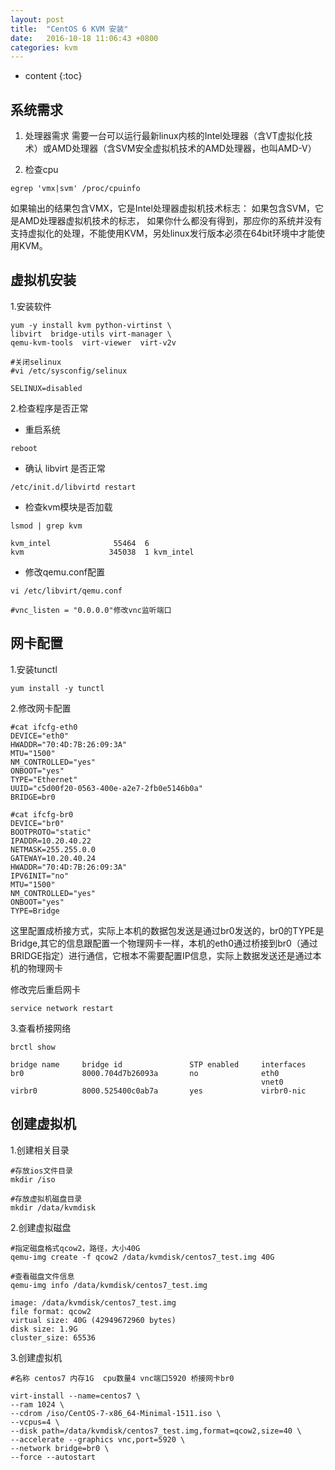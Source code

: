 ```yaml
---
layout: post
title:  "CentOS 6 KVM 安装"
date:   2016-10-18 11:06:43 +0800
categories: kvm
---
```


* content
{:toc}

## 系统需求
1. 处理器需求
需要一台可以运行最新linux内核的Intel处理器（含VT虚拟化技术）或AMD处理器（含SVM安全虚拟机技术的AMD处理器，也叫AMD-V）

2. 检查cpu
```
egrep 'vmx|svm' /proc/cpuinfo
```
如果输出的结果包含VMX，它是Intel处理器虚拟机技术标志：
如果包含SVM，它是AMD处理器虚拟机技术的标志，
如果你什么都没有得到，那应你的系统并没有支持虚拟化的处理，不能使用KVM，另处linux发行版本必须在64bit环境中才能使用KVM。

## 虚拟机安装

1.安装软件

```
yum -y install kvm python-virtinst \
libvirt  bridge-utils virt-manager \
qemu-kvm-tools  virt-viewer  virt-v2v

#关闭selinux
#vi /etc/sysconfig/selinux

SELINUX=disabled

```

2.检查程序是否正常
  - 重启系统
  
  ```
  reboot
  ```
  
  - 确认 libvirt 是否正常
  
  ```
  /etc/init.d/libvirtd restart
  ```
  
  - 检查kvm模块是否加载
  
  ```
  lsmod | grep kvm

  kvm_intel              55464  6
  kvm                   345038  1 kvm_intel
  ```
  
  - 修改qemu.conf配置
  
  ```
  vi /etc/libvirt/qemu.conf

  #vnc_listen = "0.0.0.0"修改vnc监听端口
  ```

## 网卡配置

1.安装tunctl

```
yum install -y tunctl
```

2.修改网卡配置

```
#cat ifcfg-eth0
DEVICE="eth0"
HWADDR="70:4D:7B:26:09:3A"
MTU="1500"
NM_CONTROLLED="yes"
ONBOOT="yes"
TYPE="Ethernet"
UUID="c5d00f20-0563-400e-a2e7-2fb0e5146b0a"
BRIDGE=br0

#cat ifcfg-br0
DEVICE="br0"
BOOTPROTO="static"
IPADDR=10.20.40.22
NETMASK=255.255.0.0
GATEWAY=10.20.40.24
HWADDR="70:4D:7B:26:09:3A"
IPV6INIT="no"
MTU="1500"
NM_CONTROLLED="yes"
ONBOOT="yes"
TYPE=Bridge
```

这里配置成桥接方式，实际上本机的数据包发送是通过br0发送的，br0的TYPE是Bridge,其它的信息跟配置一个物理网卡一样，本机的eth0通过桥接到br0（通过BRIDGE指定）进行通信，它根本不需要配置IP信息，实际上数据发送还是通过本机的物理网卡

修改完后重启网卡

```
service network restart
```

3.查看桥接网络

```
brctl show

bridge name     bridge id               STP enabled     interfaces
br0             8000.704d7b26093a       no              eth0
                                                        vnet0
virbr0          8000.525400c0ab7a       yes             virbr0-nic
```



## 创建虚拟机
1.创建相关目录

```
#存放ios文件目录
mkdir /iso

#存放虚拟机磁盘目录
mkdir /data/kvmdisk

```
2.创建虚拟磁盘

```
#指定磁盘格式qcow2，路径，大小40G
qemu-img create -f qcow2 /data/kvmdisk/centos7_test.img 40G

#查看磁盘文件信息
qemu-img info /data/kvmdisk/centos7_test.img

image: /data/kvmdisk/centos7_test.img
file format: qcow2
virtual size: 40G (42949672960 bytes)
disk size: 1.9G
cluster_size: 65536
```

3.创建虚拟机


	#名称 centos7 内存1G  cpu数量4 vnc端口5920 桥接网卡br0
	
	virt-install --name=centos7 \
	--ram 1024 \
	--cdrom /iso/CentOS-7-x86_64-Minimal-1511.iso \
	--vcpus=4 \
	--disk path=/data/kvmdisk/centos7_test.img,format=qcow2,size=40 \
	--accelerate --graphics vnc,port=5920 \
	--network bridge=br0 \
	--force --autostart
	
